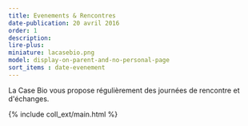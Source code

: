 ```yaml
---
title: Evenements & Rencontres
date-publication: 20 avril 2016
order: 1
description: 
lire-plus:
miniature: lacasebio.png
model: display-on-parent-and-no-personal-page
sort_items : date-evenement
---
```


<!-- ******************************** -->
<!-- **** intro rayon **** -->

La Case Bio vous propose régulièrement des journées de rencontre et d'échanges.

<!-- **** fin intro rayon ********* -->
<!-- ****************************** -->
<!--fin-excerpt-->

{% include coll_ext/main.html %}

